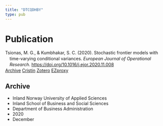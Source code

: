 ```yaml
---
title: "DTCQDHBY"
type: pub
---
```

<h1>Publication</h1>
<article id="csl-bib-container-DTCQDHBY" class="csl-bib-container">
  <div class="csl-bib-body" style="line-height: 1.35; padding-left: 1em; text-indent:-1em;">
  <div class="csl-entry">Tsionas, M. G., &amp; Kumbhakar, S. C. (2020). Stochastic frontier models with time-varying conditional variances. <i>European Journal of Operational Research</i>. <a href="https://doi.org/10.1016/j.ejor.2020.11.008">https://doi.org/10.1016/j.ejor.2020.11.008</a></div>
</div>
  <div class="csl-bib-buttons">
    <a href="#taxonomy-article-DTCQDHBY" class="csl-bib-button">Archive</a>
    <a href alt="Cristin URL" class="csl-bib-button">Cristin</a>
    <a href alt="Zotero URL" class="csl-bib-button">Zotero</a>
    <a href="http://ezproxy.inn.no/login?url=https://doi.org/10.1016/j.ejor.2020.11.008" class="csl-bib-button">EZproxy</a>
  </div>
  <div id="csl-bib-meta-container-DTCQDHBY"></div>
</article>
<div id="csl-bib-meta-DTCQDHBY" class="csl-bib-meta">
  <article id="taxonomy-article-DTCQDHBY" class="taxonomy-article">
    <h1>Archive</h1>
    <ul>
      <li>Inland Norway University of Applied Sciences</li>
      <li>Inland School of Business and Social Sciences</li>
      <li>Department of Business Administration</li>
      <li>2020</li>
      <li>December</li>
    </ul>
  </article>
</div>
